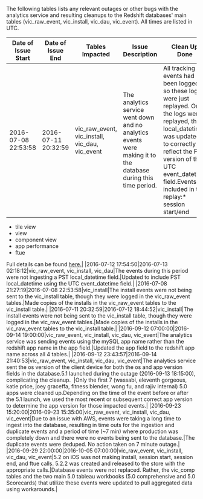 The following tables lists any relevant outages or other bugs with the analytics service and resulting cleanups to the Redshift databases' main tables (vic_raw_event, vic_install, vic_dau, vic_event). All times are listed in UTC. 

|Date of Issue Start|Date of Issue End|Tables Impacted|Issue Description|Clean Up Done|
|-------------------|-----------------|---------------|-----------------|-------------|
|2016-07-08 22:53:58|2016-07-11 20:32:59|vic_raw_event, vic_install, vic_dau, vic_event|The analytics service went down and no analytics events were making it to the database during this time period.|All tracking events had been logged so these logs were just replayed. Once the logs were replayed, the local_datetime was updated to correctly reflect the PST version of the UTC event_datetime field.Events included in the replay:* session start/end
* tile view
* view
* component view
* app performance
* ftue

Full details can be found [here.](https://docs.google.com/spreadsheets/d/1QP7oPajZPWpm6OYV26zIXWqqRS8243PpMAuW8-Cw6u0/edit#gid=0)|
|2016-07-12 17:54:50|2016-07-13 02:18:12|vic_raw_event, vic_install, vic_dau|The events during this period were not ingesting a PST local_datetime field.|Updated to include PST local_datetime using the UTC event_datetime field.|
|2016-07-08 21:27:19|2016-07-08 22:53:58|vic_install|The install events were not being sent to the vic_install table, though they were logged in the vic_raw_event tables.|Made copies of the installs in the vic_raw_event tables to the vic_install table.|
|2016-07-11 20:32:59|2016-07-12 18:44:52|vic_install|The install events were not being sent to the vic_install table, though they were logged in the vic_raw_event tables.|Made copies of the installs in the vic_raw_event tables to the vic_install table.|
|2016-09-12 07:00:00|2016-09-14 19:00:00|vic_raw_event, vic_install, vic_dau, vic_event|The analytics service was sending events using the mySQL app name rather than the redshift app name in the app field.|Updated the app field to the redshift app name across all 4 tables.|
|2016-09-12 23:43:57|2016-09-14 21:40:53|vic_raw_event, vic_install, vic_dau, vic_event|The analytics service sent the os version of the client device for both the os and app version fields in the database.5.1 launched during the outage (2016-09-13 18:15:00), complicating the cleanup.  |Only the first 7 (wassabi, eleventh gorgeous, katie price, joey graceffa, fitness blender, wong fu, and rajiv internal) 5.0 apps were cleaned up.Depending on the time of the event before or after the 5.1 launch, we used the most recent or subsequent correct app version to determine the app version for those impacted events.|
|2016-09-23 15:20:00|2016-09-23 15:35:00|vic_raw_event, vic_install, vic_dau, vic_event|Due to an issue with AWS, events were taking a long time to ingest into the database, resulting in time outs for the ingestion and duplicate events and a period of time (~7 min) where production was completely down and there were no events being sent to the database.|The duplicate events were deduped. No action taken on 7 minute outage.|
|2016-09-29 22:00:00|2016-10-05 07:00:00|vic_raw_event, vic_install, vic_dau, vic_event|5.2 on iOS was not making install, session start, session end, and ftue calls. 5.2.2 was created and released to the store with the appropriate calls.|Database events were not replaced. Rather, the vic_comp tables and the two main 5.0 tableau workbooks (5.0 comprehensive and 5.0 Scorecards) that utilize these events were updated to pull aggregated data using workarounds.|

